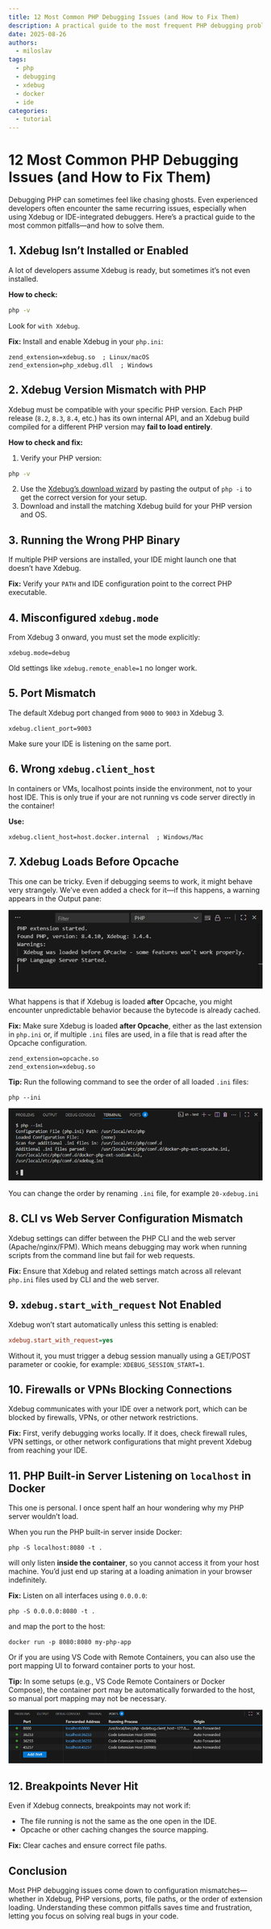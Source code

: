 ```yaml
---
title: 12 Most Common PHP Debugging Issues (and How to Fix Them)
description: A practical guide to the most frequent PHP debugging problems with Xdebug and IDE-integrated debuggers, and how to fix them.
date: 2025-08-26
authors:
  - miloslav
tags:
  - php
  - debugging
  - xdebug
  - docker
  - ide
categories:
  - tutorial
---
```



# 12 Most Common PHP Debugging Issues (and How to Fix Them)

Debugging PHP can sometimes feel like chasing ghosts. Even experienced developers often encounter the same recurring issues, especially when using Xdebug or IDE-integrated debuggers. Here’s a practical guide to the most common pitfalls—and how to solve them.  

## 1. Xdebug Isn’t Installed or Enabled

A lot of developers assume Xdebug is ready, but sometimes it’s not even installed.

**How to check:**  
```bash
php -v
```

Look for `with Xdebug`.

**Fix:** Install and enable Xdebug in your `php.ini`:

```
zend_extension=xdebug.so  ; Linux/macOS
zend_extension=php_xdebug.dll  ; Windows
```

## 2. Xdebug Version Mismatch with PHP

Xdebug must be compatible with your specific PHP version. Each PHP release (`8.2`, `8.3`, `8.4`, etc.) has its own internal API, and an Xdebug build compiled for a different PHP version may **fail to load entirely**.

**How to check and fix:**
1. Verify your PHP version:
```bash
php -v
```
2. Use the [Xdebug’s download wizard](https://xdebug.org/wizard) by pasting the output of `php -i` to get the correct version for your setup.
3. Download and install the matching Xdebug build for your PHP version and OS.

## 3. Running the Wrong PHP Binary

If multiple PHP versions are installed, your IDE might launch one that doesn’t have Xdebug.

**Fix:** Verify your `PATH` and IDE configuration point to the correct PHP executable.

## 4. Misconfigured `xdebug.mode`

From Xdebug 3 onward, you must set the mode explicitly:

```
xdebug.mode=debug
```
Old settings like `xdebug.remote_enable=1` no longer work.

## 5. Port Mismatch

The default Xdebug port changed from `9000` to `9003` in Xdebug 3.

```
xdebug.client_port=9003
```

Make sure your IDE is listening on the same port.

## 6. Wrong `xdebug.client_host`

In containers or VMs, localhost points inside the environment, not to your host IDE. This is only true if your are not running vs code server directly in the container!

**Use:**
```
xdebug.client_host=host.docker.internal  ; Windows/Mac
```

## 7. Xdebug Loads Before Opcache

This one can be tricky. Even if debugging seems to work, it might behave very strangely. We’ve even added a check for it—if this happens, a warning appears in the Output pane:

![Warning that Xdebug](imgs/most-common-php-debugging-issues/xdebug-loading-order-warning.png)

What happens is that if Xdebug is loaded **after** Opcache, you might encounter unpredictable behavior because the bytecode is already cached.

**Fix:** Make sure Xdebug is loaded **after Opcache**, either as the last extension in `php.ini` or, if multiple `.ini` files are used, in a file that is read after the Opcache configuration.

```
zend_extension=opcache.so
zend_extension=xdebug.so
```

**Tip:** Run the following command to see the order of all loaded `.ini` files:

```
php --ini
```

![php --ini command](imgs/most-common-php-debugging-issues/phpini_cmd.png)

You can change the order by renaming `.ini` file, for example `20-xdebug.ini`

## 8. CLI vs Web Server Configuration Mismatch

Xdebug settings can differ between the PHP CLI and the web server (Apache/nginx/FPM). Which means debugging may work when running scripts from the command line but fail for web requests.

**Fix:** Ensure that Xdebug and related settings match across all relevant `php.ini` files used by CLI and the web server.

## 9. `xdebug.start_with_request` Not Enabled

Xdebug won’t start automatically unless this setting is enabled:

```ini
xdebug.start_with_request=yes
```

Without it, you must trigger a debug session manually using a GET/POST parameter or cookie, for example: `XDEBUG_SESSION_START=1`.

## 10. Firewalls or VPNs Blocking Connections

Xdebug communicates with your IDE over a network port, which can be blocked by firewalls, VPNs, or other network restrictions.  

**Fix:** First, verify debugging works locally. If it does, check firewall rules, VPN settings, or other network configurations that might prevent Xdebug from reaching your IDE.

## 11. PHP Built-in Server Listening on `localhost` in Docker

This one is personal. I once spent half an hour wondering why my PHP server wouldn’t load.

When you run the PHP built-in server inside Docker:

```
php -S localhost:8080 -t .
```

will only listen **inside the container**, so you cannot access it from your host machine. You’d just end up staring at a loading animation in your browser indefinitely.

**Fix:** Listen on all interfaces using `0.0.0.0`:

```
php -S 0.0.0.0:8080 -t .
```

and map the port to the host:

```
docker run -p 8080:8080 my-php-app
```

Or if you are using VS Code with Remote Containers, you can also use the port mapping UI to forward container ports to your host.

**Tip:** In some setups (e.g., VS Code Remote Containers or Docker Compose), the container port may be automatically forwarded to the host, so manual port mapping may not be necessary.

![Port forwarding UI in VS Code](imgs/most-common-php-debugging-issues/port-forwarding.png)

## 12. Breakpoints Never Hit

Even if Xdebug connects, breakpoints may not work if:

- The file running is not the same as the one open in the IDE.
- Opcache or other caching changes the source mapping.

**Fix:** Clear caches and ensure correct file paths.

## Conclusion

Most PHP debugging issues come down to configuration mismatches—whether in Xdebug, PHP versions, ports, file paths, or the order of extension loading. Understanding these common pitfalls saves time and frustration, letting you focus on solving real bugs in your code.